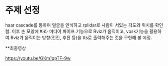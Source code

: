 # 주제 선정

haar cascade를 통하여 얼굴을 인식하고 rplidar로 사람이 서있는 각도와 위치를 확인함. 
이후 손 모양에 따라 미디어 파이프 기능으로 Rviz가 움직이고, vosk기능을 활용하여 Rviz가 움직이는 방향(전진, 후진 등)을 tts로 출력해주는 것을 구현해 볼 예정. 




**최종영상

https://youtu.be/GKm1qpTF-9w
